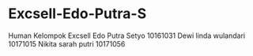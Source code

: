 # Excsell-Edo-Putra-S
Human
Kelompok 
Excsell Edo Putra Setyo 10161031
Dewi linda wulandari 10171015
Nikita sarah putri 10171056
